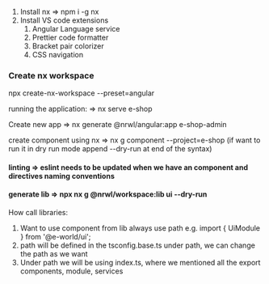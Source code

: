 1. Install nx => npm i -g nx
2. Install VS code extensions
    1. Angular Language service
    2. Prettier code formatter
    3. Bracket pair colorizer
    4. CSS navigation

### Create nx workspace 
  npx create-nx-workspace --preset=angular
  
  
running the application:
=> nx serve e-shop 


Create new app => nx generate @nrwl/angular:app e-shop-admin

create component using nx => nx g component --project=e-shop (if want to run it in dry run mode append --dry-run at end of the syntax)

 #### linting => eslint needs to be updated when we have an component and directives naming conventions
 
 #### generate lib => npx nx g @nrwl/workspace:lib ui --dry-run

How call libraries:

1. Want to use component from lib always use path e.g. import { UiModule } from '@e-world/ui';
2. path will be defined in the tsconfig.base.ts under path, we can change the path as we want
3. Under path we will be using index.ts, where we mentioned all the export components, module, services
